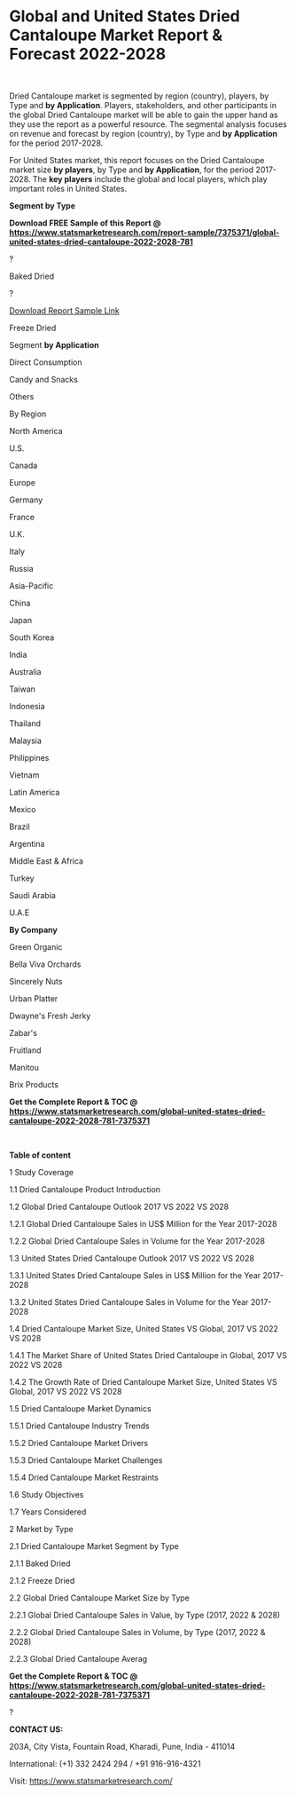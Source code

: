 <h1>Global and United States Dried Cantaloupe Market Report & Forecast 2022-2028</h1><br/><p>Dried Cantaloupe market is segmented by region (country), players, by Type and <strong>by Application</strong>. Players, stakeholders, and other participants in the global Dried Cantaloupe market will be able to gain the upper hand as they use the report as a powerful resource. The segmental analysis focuses on revenue and forecast by region (country), by Type and <strong>by Application</strong> for the period 2017-2028.</p>
 
 
 
 <p>For United States market, this report focuses on the Dried Cantaloupe market size <strong>by players</strong>, by Type and <strong>by Application</strong>, for the period 2017-2028. The <strong>key players</strong> include the global and local players, which play important roles in United States.</p>
 
 
 
 <p><strong>Segment by Type</strong></p>
 
 
 
 <div><b>Download FREE Sample of this Report @ <a href="https://www.statsmarketresearch.com/download-free-sample/7375371/global-united-states-dried-cantaloupe-2022-2028-781">https://www.statsmarketresearch.com/report-sample/7375371/global-united-states-dried-cantaloupe-2022-2028-781</a></b></div>
 
 
 
 <p>? </p>
 
 
 
 <p>Baked Dried</p>
 
 
 
 <p>? </p>
 
 
 
 <p><a href="https://www.statsmarketresearch.com/download-free-sample/7375371/global-united-states-dried-cantaloupe-2022-2028-781">Download Report Sample Link</a></p>
 
 
 
 <p>Freeze Dried</p>
 
 
 
 <p>Segment <strong>by Application</strong></p>
 
 
 
 <p>Direct Consumption</p>
 
 
 
 <p>Candy and Snacks</p>
 
 
 
 <p>Others</p>
 
 
 
 <p>By Region</p>
 
 
 
 <p>North America</p>
 
 
 
 <p>U.S.</p>
 
 
 
 <p>Canada</p>
 
 
 
 <p>Europe</p>
 
 
 
 <p>Germany</p>
 
 
 
 <p>France</p>
 
 
 
 <p>U.K.</p>
 
 
 
 <p>Italy</p>
 
 
 
 <p>Russia</p>
 
 
 
 <p>Asia-Pacific</p>
 
 
 
 <p>China</p>
 
 
 
 <p>Japan</p>
 
 
 
 <p>South Korea</p>
 
 
 
 <p>India</p>
 
 
 
 <p>Australia</p>
 
 
 
 <p>Taiwan</p>
 
 
 
 <p>Indonesia</p>
 
 
 
 <p>Thailand</p>
 
 
 
 <p>Malaysia</p>
 
 
 
 <p>Philippines</p>
 
 
 
 <p>Vietnam</p>
 
 
 
 <p>Latin America</p>
 
 
 
 <p>Mexico</p>
 
 
 
 <p>Brazil</p>
 
 
 
 <p>Argentina</p>
 
 
 
 <p>Middle East & Africa</p>
 
 
 
 <p>Turkey</p>
 
 
 
 <p>Saudi Arabia</p>
 
 
 
 <p>U.A.E</p>
 
 
 
 <p><strong>By Company</strong></p>
 
 
 
 <p>Green Organic</p>
 
 
 
 <p>Bella Viva Orchards</p>
 
 
 
 <p>Sincerely Nuts</p>
 
 
 
 <p>Urban Platter</p>
 
 
 
 <p>Dwayne&#39;s Fresh Jerky</p>
 
 
 
 <p>Zabar&#39;s</p>
 
 
 
 <p>Fruitland</p>
 
 
 
 <p>Manitou</p>
 
 
 
 <p>Brix Products</p>
 
 
 
 <div><b>Get the Complete Report & TOC @ <a href="https://www.statsmarketresearch.com/global-united-states-dried-cantaloupe-2022-2028-781-7375371">https://www.statsmarketresearch.com/global-united-states-dried-cantaloupe-2022-2028-781-7375371</a></b></div>
 
 
 
 <p><br />
 
 <b>Table of content</b></p>
 
 
 
 <p>1 Study Coverage<br />
 
 1.1 Dried Cantaloupe Product Introduction<br />
 
 1.2 Global Dried Cantaloupe Outlook 2017 VS 2022 VS 2028<br />
 
 1.2.1 Global Dried Cantaloupe Sales in US$ Million for the Year 2017-2028<br />
 
 1.2.2 Global Dried Cantaloupe Sales in Volume for the Year 2017-2028<br />
 
 1.3 United States Dried Cantaloupe Outlook 2017 VS 2022 VS 2028<br />
 
 1.3.1 United States Dried Cantaloupe Sales in US$ Million for the Year 2017-2028<br />
 
 1.3.2 United States Dried Cantaloupe Sales in Volume for the Year 2017-2028<br />
 
 1.4 Dried Cantaloupe Market Size, United States VS Global, 2017 VS 2022 VS 2028<br />
 
 1.4.1 The Market Share of United States Dried Cantaloupe in Global, 2017 VS 2022 VS 2028<br />
 
 1.4.2 The Growth Rate of Dried Cantaloupe Market Size, United States VS Global, 2017 VS 2022 VS 2028<br />
 
 1.5 Dried Cantaloupe Market Dynamics<br />
 
 1.5.1 Dried Cantaloupe Industry Trends<br />
 
 1.5.2 Dried Cantaloupe Market Drivers<br />
 
 1.5.3 Dried Cantaloupe Market Challenges<br />
 
 1.5.4 Dried Cantaloupe Market Restraints<br />
 
 1.6 Study Objectives<br />
 
 1.7 Years Considered<br />
 
 2 Market by Type<br />
 
 2.1 Dried Cantaloupe Market Segment by Type<br />
 
 2.1.1 Baked Dried<br />
 
 2.1.2 Freeze Dried<br />
 
 2.2 Global Dried Cantaloupe Market Size by Type<br />
 
 2.2.1 Global Dried Cantaloupe Sales in Value, by Type (2017, 2022 & 2028)<br />
 
 2.2.2 Global Dried Cantaloupe Sales in Volume, by Type (2017, 2022 & 2028)<br />
 
 2.2.3 Global Dried Cantaloupe Averag</p>
 
 
 
 <div><b>Get the Complete Report & TOC @ <a href="https://www.statsmarketresearch.com/global-united-states-dried-cantaloupe-2022-2028-781-7375371">https://www.statsmarketresearch.com/global-united-states-dried-cantaloupe-2022-2028-781-7375371</a></b></div>
 
 
 
 <p>? </p>
 
 
 
 <p><b>CONTACT US:</b><br />
 
 203A, City Vista, Fountain Road, Kharadi, Pune, India - 411014<br />
 
 International: (+1) 332 2424 294 / +91 916-916-4321<br />
 
 Visit: <a href="https://www.statsmarketresearch.com/">https://www.statsmarketresearch.com/</a></p>